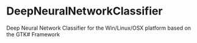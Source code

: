 # DeepNeuralNetworkClassifier
Deep Neural Network Classifier for the Win/Linux/OSX platform based on the GTK# Framework
